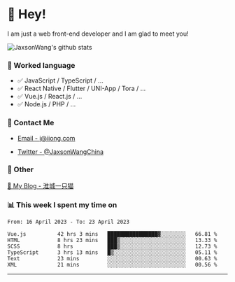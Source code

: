 # 👋 Hey!

I am just a web front-end developer and I am glad to meet you!

![JaxsonWang's github stats](https://github-readme-stats.vercel.app/api?username=JaxsonWang&&show_icons=true&&title_color=1abc9c&&icon_color=1abc9c)


### 📝 Worked language

- ✅ JavaScript / TypeScript / ...
- ✅ React Native / Flutter / UNI-App / Tora / ...
- ✅ Vue.js / React.js / ...
- ✅ Node.js / PHP / ...

### 📮 Contact Me

- [Email - i@iiong.com](mailto:i@iiong.com)

- [Twitter - @JaxsonWangChina](https://twitter.com/JaxsonWangChina)

### 🤪 Other

[📌 My Blog - 淮城一只猫](https://iiong.com)

### 📊 This week I spent my time on

<!--START_SECTION:waka-->

```text
From: 16 April 2023 - To: 23 April 2023

Vue.js          42 hrs 3 mins   ████████████████▓░░░░░░░░   66.81 %
HTML            8 hrs 23 mins   ███▒░░░░░░░░░░░░░░░░░░░░░   13.33 %
SCSS            8 hrs           ███▒░░░░░░░░░░░░░░░░░░░░░   12.73 %
TypeScript      3 hrs 13 mins   █▒░░░░░░░░░░░░░░░░░░░░░░░   05.11 %
Text            23 mins         ░░░░░░░░░░░░░░░░░░░░░░░░░   00.63 %
XML             21 mins         ░░░░░░░░░░░░░░░░░░░░░░░░░   00.56 %
```

<!--END_SECTION:waka-->

---
